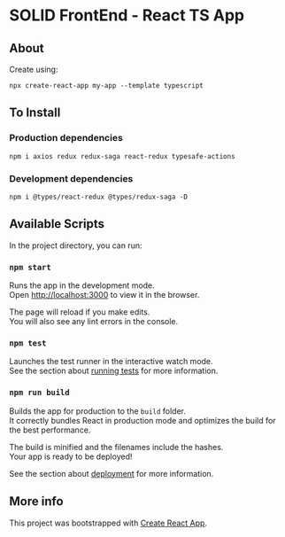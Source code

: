 # SOLID FrontEnd - React TS App

## About

Create using:

`npx create-react-app my-app --template typescript`

## To Install

### Production dependencies

`npm i axios redux redux-saga react-redux typesafe-actions`

### Development dependencies

`npm i @types/react-redux @types/redux-saga -D`

## Available Scripts

In the project directory, you can run:

### `npm start`

Runs the app in the development mode.\
Open [http://localhost:3000](http://localhost:3000) to view it in the browser.

The page will reload if you make edits.\
You will also see any lint errors in the console.

### `npm test`

Launches the test runner in the interactive watch mode.\
See the section about [running tests](https://facebook.github.io/create-react-app/docs/running-tests) for more information.

### `npm run build`

Builds the app for production to the `build` folder.\
It correctly bundles React in production mode and optimizes the build for the best performance.

The build is minified and the filenames include the hashes.\
Your app is ready to be deployed!

See the section about [deployment](https://facebook.github.io/create-react-app/docs/deployment) for more information.

## More info

This project was bootstrapped with [Create React App](https://github.com/facebook/create-react-app).
